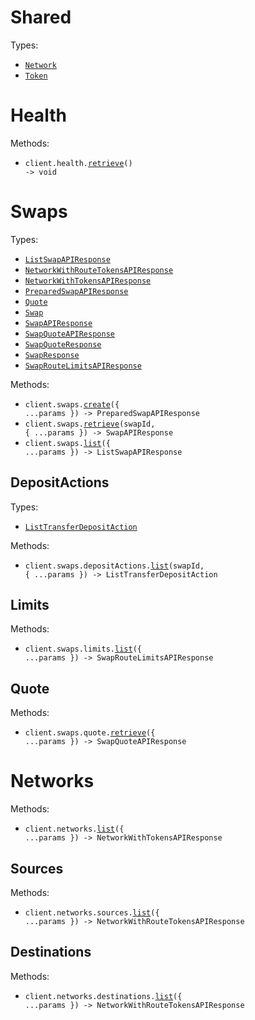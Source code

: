 # Shared

Types:

- <code><a href="./src/resources/shared.ts">Network</a></code>
- <code><a href="./src/resources/shared.ts">Token</a></code>

# Health

Methods:

- <code title="get /api/v2/health">client.health.<a href="./src/resources/health.ts">retrieve</a>() -> void</code>

# Swaps

Types:

- <code><a href="./src/resources/swaps/swaps.ts">ListSwapAPIResponse</a></code>
- <code><a href="./src/resources/swaps/swaps.ts">NetworkWithRouteTokensAPIResponse</a></code>
- <code><a href="./src/resources/swaps/swaps.ts">NetworkWithTokensAPIResponse</a></code>
- <code><a href="./src/resources/swaps/swaps.ts">PreparedSwapAPIResponse</a></code>
- <code><a href="./src/resources/swaps/swaps.ts">Quote</a></code>
- <code><a href="./src/resources/swaps/swaps.ts">Swap</a></code>
- <code><a href="./src/resources/swaps/swaps.ts">SwapAPIResponse</a></code>
- <code><a href="./src/resources/swaps/swaps.ts">SwapQuoteAPIResponse</a></code>
- <code><a href="./src/resources/swaps/swaps.ts">SwapQuoteResponse</a></code>
- <code><a href="./src/resources/swaps/swaps.ts">SwapResponse</a></code>
- <code><a href="./src/resources/swaps/swaps.ts">SwapRouteLimitsAPIResponse</a></code>

Methods:

- <code title="post /api/v2/swaps">client.swaps.<a href="./src/resources/swaps/swaps.ts">create</a>({ ...params }) -> PreparedSwapAPIResponse</code>
- <code title="get /api/v2/swaps/{swapId}">client.swaps.<a href="./src/resources/swaps/swaps.ts">retrieve</a>(swapId, { ...params }) -> SwapAPIResponse</code>
- <code title="get /api/v2/swaps">client.swaps.<a href="./src/resources/swaps/swaps.ts">list</a>({ ...params }) -> ListSwapAPIResponse</code>

## DepositActions

Types:

- <code><a href="./src/resources/swaps/deposit-actions.ts">ListTransferDepositAction</a></code>

Methods:

- <code title="get /api/v2/swaps/{swapId}/deposit_actions">client.swaps.depositActions.<a href="./src/resources/swaps/deposit-actions.ts">list</a>(swapId, { ...params }) -> ListTransferDepositAction</code>

## Limits

Methods:

- <code title="get /api/v2/limits">client.swaps.limits.<a href="./src/resources/swaps/limits.ts">list</a>({ ...params }) -> SwapRouteLimitsAPIResponse</code>

## Quote

Methods:

- <code title="get /api/v2/quote">client.swaps.quote.<a href="./src/resources/swaps/quote.ts">retrieve</a>({ ...params }) -> SwapQuoteAPIResponse</code>

# Networks

Methods:

- <code title="get /api/v2/networks">client.networks.<a href="./src/resources/networks/networks.ts">list</a>({ ...params }) -> NetworkWithTokensAPIResponse</code>

## Sources

Methods:

- <code title="get /api/v2/sources">client.networks.sources.<a href="./src/resources/networks/sources.ts">list</a>({ ...params }) -> NetworkWithRouteTokensAPIResponse</code>

## Destinations

Methods:

- <code title="get /api/v2/destinations">client.networks.destinations.<a href="./src/resources/networks/destinations.ts">list</a>({ ...params }) -> NetworkWithRouteTokensAPIResponse</code>
